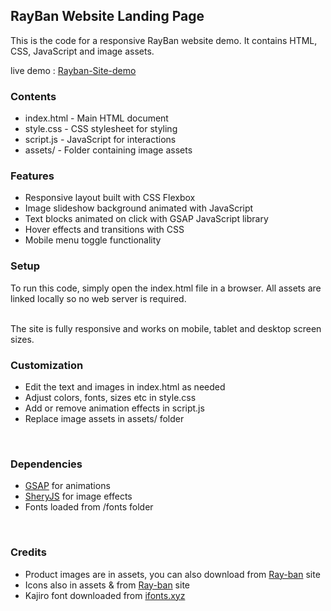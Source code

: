 <h2>RayBan Website Landing Page</h2>
<p>This is the code for a responsive RayBan website demo. It contains HTML, CSS, JavaScript and image assets.</p>

<p>live demo : <a href="https://rayban-landing-page.netlify.app/" target="_blank">Rayban-Site-demo</a></p>

<h3>Contents</h3>
<ul>
<li>index.html - Main HTML document</li>
<li>style.css - CSS stylesheet for styling</li>
<li>script.js - JavaScript for interactions</li>
<li>assets/ - Folder containing image assets</li>
</ul>

<h3>Features</h3>
<ul>
<li>Responsive layout built with CSS Flexbox</li>
<li>Image slideshow background animated with JavaScript</li>
<li>Text blocks animated on click with GSAP JavaScript library</li>
<li>Hover effects and transitions with CSS</li>
<li>Mobile menu toggle functionality<br/></li>
</ul>

<h3>Setup</h3>
To run this code, simply open the index.html file in a browser. All assets are linked locally so no web server is required.<br/><br/>

The site is fully responsive and works on mobile, tablet and desktop screen sizes.<br/>

<h3>Customization</h3>
<ul>
<li>Edit the text and images in index.html as needed</li>
<li>Adjust colors, fonts, sizes etc in style.css</li>
<li>Add or remove animation effects in script.js</li>
<li>Replace image assets in assets/ folder</li>
</ul><br/>

<h3>Dependencies</h3>
<ul>
<li><a href="https://gsap.com/" target="_blank">GSAP</a> for animations</li>
<li><a href="https://www.npmjs.com/package/sheryjs#license" target="_blank">SheryJS</a> for image effects</li>
<li>Fonts loaded from /fonts folder</li>
</ul><br/>
  
<h3>Credits</h3>
<ul>
<li>Product images are in assets, you can also download from <a href="https://india.ray-ban.com/" target="_blank">Ray-ban</a> site</li>
<li>Icons also in assets & from <a href="https://india.ray-ban.com/" target="_blank">Ray-ban</a> site</li>
<li>Kajiro font downloaded from <a href='https://ifonts.xyz/kajiro-font-family.html' target="_blank">ifonts.xyz</a></li>
</ul>
